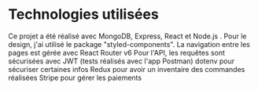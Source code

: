 # Technologies utilisées

Ce projet a été réalisé avec MongoDB, Express, React et Node.js . Pour le design, j'ai utilisé le package "styled-components".
La navigation entre les pages est gérée avec React Router v6
Pour l'API, les requêtes sont sécurisées avec JWT (tests réalisés avec l'app Postman)
dotenv pour sécuriser certaines infos
Redux pour avoir un inventaire des commandes réalisées
Stripe pour gérer les paiements
